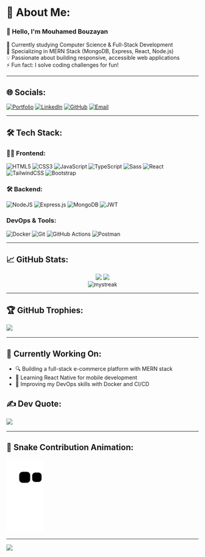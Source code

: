 # 💫 About Me:
### 👋 Hello, I'm Mouhamed Bouzayan
🔭 Currently studying Computer Science & Full-Stack Development  
🌱 Specializing in MERN Stack (MongoDB, Express, React, Node.js)  
💡 Passionate about building responsive, accessible web applications  
⚡ Fun fact: I solve coding challenges for fun!  

---

## 🌐 Socials:
[![Portfolio](https://img.shields.io/badge/Portfolio-%23000000.svg?style=for-the-badge&logo=firefox&logoColor=#FF7139)](https://mouhamedbouzayan.dev)
[![LinkedIn](https://img.shields.io/badge/LinkedIn-%230077B5.svg?style=for-the-badge&logo=linkedin&logoColor=white)](https://www.linkedin.com/in/mouhamed-bouzayan-9a7222344/)
[![GitHub](https://img.shields.io/badge/GitHub-100000?style=for-the-badge&logo=github&logoColor=white)](https://github.com/MOUHAMEDBOUZAYAN)
[![Email](https://img.shields.io/badge/Email-D14836?style=for-the-badge&logo=gmail&logoColor=white)](mailto:mohammedbouzi177@gmail.com)

---

## 🛠️ Tech Stack:

### 👨‍💻 Frontend:
![HTML5](https://img.shields.io/badge/html5-%23E34F26.svg?style=for-the-badge&logo=html5&logoColor=white)
![CSS3](https://img.shields.io/badge/css3-%231572B6.svg?style=for-the-badge&logo=css3&logoColor=white)
![JavaScript](https://img.shields.io/badge/javascript-%23323330.svg?style=for-the-badge&logo=javascript&logoColor=%23F7DF1E)
![TypeScript](https://img.shields.io/badge/typescript-%23007ACC.svg?style=for-the-badge&logo=typescript&logoColor=white)
![Sass](https://img.shields.io/badge/Sass-%23CC6699.svg?style=for-the-badge&logo=sass&logoColor=white)
![React](https://img.shields.io/badge/react-%2320232a.svg?style=for-the-badge&logo=react&logoColor=%2361DAFB)
![TailwindCSS](https://img.shields.io/badge/tailwindcss-%2338B2AC.svg?style=for-the-badge&logo=tailwind-css&logoColor=white)
![Bootstrap](https://img.shields.io/badge/bootstrap-%238511FA.svg?style=for-the-badge&logo=bootstrap&logoColor=white)


### 🛠 Backend:
![NodeJS](https://img.shields.io/badge/node.js-6DA55F?style=for-the-badge&logo=node.js&logoColor=white)
![Express.js](https://img.shields.io/badge/express.js-%23404d59.svg?style=for-the-badge&logo=express&logoColor=%2361DAFB)
![MongoDB](https://img.shields.io/badge/MongoDB-%234ea94b.svg?style=for-the-badge&logo=mongodb&logoColor=white)
![JWT](https://img.shields.io/badge/JWT-black?style=for-the-badge&logo=JSON%20web%20tokens&logoColor=white)

### DevOps & Tools:
![Docker](https://img.shields.io/badge/docker-%230db7ed.svg?style=for-the-badge&logo=docker&logoColor=white)
![Git](https://img.shields.io/badge/git-%23F05033.svg?style=for-the-badge&logo=git&logoColor=white)
![GitHub Actions](https://img.shields.io/badge/github%20actions-%232671E5.svg?style=for-the-badge&logo=githubactions&logoColor=white)
![Postman](https://img.shields.io/badge/Postman-FF6C37?style=for-the-badge&logo=postman&logoColor=white)

---

## 📈 GitHub Stats:
<div align="center">
  <img height="180em" src="https://github-readme-stats.vercel.app/api?username=MOUHAMEDBOUZAYAN&show_icons=true&theme=radical&include_all_commits=true&count_private=true"/>
  <img height="180em" src="https://github-readme-stats.vercel.app/api/top-langs/?username=MOUHAMEDBOUZAYAN&layout=compact&langs_count=8&theme=radical"/>
</div>

<div align="center">
  <img src="https://github-readme-streak-stats.herokuapp.com/?user=MOUHAMEDBOUZAYAN&theme=radical" alt="mystreak"/>
</div>

---

## 🏆 GitHub Trophies:
![](https://github-profile-trophy.vercel.app/?username=MOUHAMEDBOUZAYAN&theme=radical&no-frame=false&no-bg=true&margin-w=4)

---

## 🎯 Currently Working On:
- 🔍 Building a full-stack e-commerce platform with MERN stack
- 📱 Learning React Native for mobile development
- 🚀 Improving my DevOps skills with Docker and CI/CD


## ✍️ Dev Quote:
![](https://quotes-github-readme.vercel.app/api?type=horizontal&theme=radical)

---

## 🐍 Snake Contribution Animation:
![Snake animation](https://raw.githubusercontent.com/MOUHAMEDBOUZAYAN/MOUHAMEDBOUZAYAN/output/github-contribution-grid-snake.svg)

---

[![](https://visitcount.itsvg.in/api?id=MOUHAMEDBOUZAYAN&icon=0&color=0)](https://visitcount.itsvg.in)
